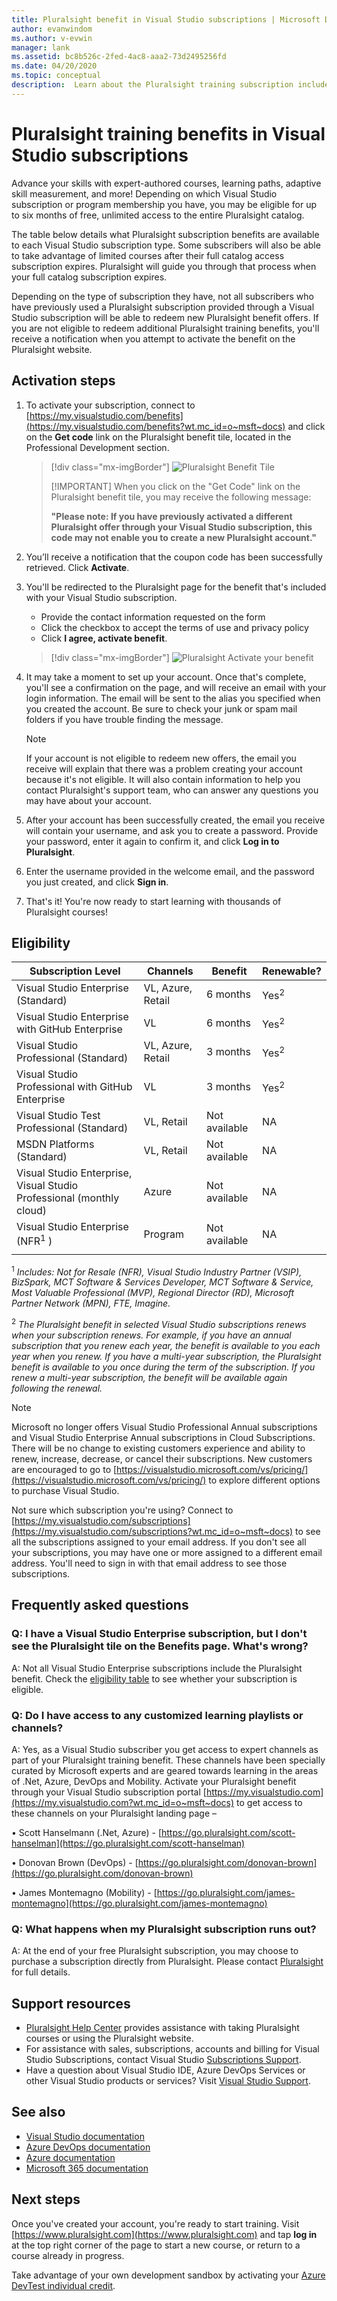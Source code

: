 ```yaml
---
title: Pluralsight benefit in Visual Studio subscriptions | Microsoft Docs
author: evanwindom
ms.author: v-evwin
manager: lank
ms.assetid: bc8b526c-2fed-4ac8-aaa2-73d2495256fd
ms.date: 04/20/2020
ms.topic: conceptual
description:  Learn about the Pluralsight training subscription included with selected Visual Studio subscriptions.
---
```


# Pluralsight training benefits in Visual Studio subscriptions

Advance your skills with expert-authored courses, learning paths, adaptive skill measurement, and more!  Depending on which Visual Studio subscription or program membership you have, you may be eligible for up to six months of free, unlimited access to the entire Pluralsight catalog.

The table below details what Pluralsight subscription benefits are available to each Visual Studio subscription type.  Some subscribers will also be able to take advantage of limited courses after their full catalog access subscription expires. Pluralsight will guide you through that process when your full catalog subscription expires.

 Depending on the type of subscription they have, not all subscribers who have previously used a Pluralsight subscription provided through a Visual Studio subscription will be able to redeem new Pluralsight benefit offers. If you are not eligible to redeem additional Pluralsight training benefits, you'll receive a notification when you attempt to activate the benefit on the Pluralsight website.

## Activation steps
1. To activate your subscription, connect to [https://my.visualstudio.com/benefits](https://my.visualstudio.com/benefits?wt.mc_id=o~msft~docs) and click on the **Get code** link on the Pluralsight benefit tile, located in the Professional Development section.
   > [!div class="mx-imgBorder"]
   > ![Pluralsight Benefit Tile](_img/vs-pluralsight/vs-pluralsight-6month-tile.png)
   >
   > [!IMPORTANT]
   > When you click on the "Get Code" link on the Pluralsight benefit tile, you may receive the following message:
   >
   > **"Please note:   If you have previously activated a different Pluralsight offer through your Visual Studio subscription, this code may not enable you to create a new Pluralsight account."**

2. You’ll receive a notification that the coupon code has been successfully retrieved.  Click **Activate**.

3. You'll be redirected to the Pluralsight page for the benefit that's included with your Visual Studio subscription.
   - Provide the contact information requested on the form
   - Click the checkbox to accept the terms of use and privacy policy
   - Click **I agree, activate benefit**.
   > [!div class="mx-imgBorder"]
   > ![Pluralsight Activate your benefit](_img/vs-pluralsight/vs-pluralsight-create-account.png)

5. It may take a moment to set up your account.  Once that's complete, you'll see a confirmation on the page, and will receive an email with your login information.  The email will be sent to the alias you specified when you created the account.  Be sure to check your junk or spam mail folders if you have trouble finding the message.

   > [!NOTE]
   > If your account is not eligible to redeem new offers, the email you receive will explain that there was a problem creating your account because it's not eligible.  It will also contain information to help you contact Pluralsight's support team, who can answer any questions you may have about your account.
   

6. After your account has been successfully created, the email you receive will contain your username, and ask you to create a password.  Provide your password, enter it again to confirm it, and click **Log in to Pluralsight**.

7. Enter the username provided in the welcome email, and the password you just created, and click **Sign in**.

8. That's it!  You're now ready to start learning with thousands of Pluralsight courses!

## Eligibility

|                          Subscription Level                          |     Channels      |    Benefit    |   Renewable?   |
|----------------------------------------------------------------------|-------------------|---------------|----------------|
|          Visual Studio Enterprise (Standard)           | VL, Azure, Retail |   6 months    | Yes<sup>2</sup> |
|          Visual Studio Enterprise with GitHub Enterprise          | VL  |   6 months    | Yes<sup>2</sup> |
|         Visual Studio Professional (Standard)          | VL, Azure, Retail |   3 months    | Yes<sup>2</sup> |
|         Visual Studio Professional with GitHub Enterprise          | VL  |   3 months    | Yes<sup>2</sup> |
|              Visual Studio Test Professional (Standard)              |    VL, Retail     |   Not available    | NA  |
|                      MSDN Platforms (Standard)                       |    VL, Retail     |   Not available    | NA  |
| Visual Studio Enterprise, Visual Studio Professional (monthly cloud) |       Azure       | Not available |       NA       |
|             Visual Studio Enterprise (NFR<sup>1</sup> )              |      Program      | Not available |       NA       |
||

<sup>1</sup>  *Includes:  Not for Resale (NFR), Visual Studio Industry Partner (VSIP), BizSpark, MCT Software & Services Developer, MCT Software & Service, Most Valuable Professional (MVP), Regional Director (RD), Microsoft Partner Network (MPN), FTE, Imagine.*

<sup>2</sup>  *The Pluralsight benefit in selected Visual Studio subscriptions renews when your subscription renews. For example, if you have an annual subscription that you renew each year, the benefit is available to you each year when you renew. If you have a multi-year subscription, the Pluralsight benefit is available to you once during the term of the subscription.  If you renew a multi-year subscription, the benefit will be available again following the renewal.*

> [!NOTE]
> Microsoft no longer offers Visual Studio Professional Annual subscriptions and Visual Studio Enterprise Annual subscriptions in Cloud Subscriptions. There will be no change to existing customers experience and ability to renew, increase, decrease, or cancel their subscriptions. New customers are encouraged to go to [https://visualstudio.microsoft.com/vs/pricing/](https://visualstudio.microsoft.com/vs/pricing/) to explore different options to purchase Visual Studio.

Not sure which subscription you're using?  Connect to [https://my.visualstudio.com/subscriptions](https://my.visualstudio.com/subscriptions?wt.mc_id=o~msft~docs) to see all the subscriptions assigned to your email address. If you don't see all your subscriptions, you may have one or more assigned to a different email address.  You'll need to sign in with that email address to see those subscriptions.

## Frequently asked questions

### Q: I have a Visual Studio Enterprise subscription, but I don't see the Pluralsight tile on the Benefits page. What's wrong?
A: Not all Visual Studio Enterprise subscriptions include the Pluralsight benefit.  Check the [eligibility table](#eligibility) to see whether your subscription is eligible.

### Q: Do I have access to any customized learning  playlists or channels?
A: Yes, as a Visual Studio subscriber you get access to expert channels as part of your Pluralsight training benefit. These channels have been specially curated by Microsoft experts and are geared towards learning in the areas of .Net, Azure, DevOps and Mobility. Activate your Pluralsight benefit through your Visual Studio subscription portal [https://my.visualstudio.com](https://my.visualstudio.com?wt.mc_id=o~msft~docs) to get access to these channels on your Pluralsight landing page –

•   Scott Hanselmann (.Net, Azure) - [https://go.pluralsight.com/scott-hanselman](https://go.pluralsight.com/scott-hanselman)

•   Donovan Brown (DevOps) - [https://go.pluralsight.com/donovan-brown](https://go.pluralsight.com/donovan-brown)

•   James Montemagno (Mobility) - [https://go.pluralsight.com/james-montemagno](https://go.pluralsight.com/james-montemagno)

### Q: What happens when my Pluralsight subscription runs out?
A:  At the end of your free Pluralsight subscription, you may choose to purchase a subscription directly from Pluralsight.  Please contact [Pluralsight](https://www.pluralsight.com) for full details.

## Support resources
- [Pluralsight Help Center](https://help.pluralsight.com/help) provides assistance with taking Pluralsight courses or using the Pluralsight website.
- For assistance with sales, subscriptions, accounts and billing for Visual Studio Subscriptions, contact Visual Studio [Subscriptions Support](https://visualstudio.microsoft.com/subscriptions/support/).
- Have a question about Visual Studio IDE, Azure DevOps Services or other Visual Studio products or services?  Visit [Visual Studio Support](https://visualstudio.microsoft.com/support/).

## See also
- [Visual Studio documentation](https://docs.microsoft.com/visualstudio/)
- [Azure DevOps documentation](https://docs.microsoft.com/azure/devops/)
- [Azure documentation](https://docs.microsoft.com/azure/)
- [Microsoft 365 documentation](https://docs.microsoft.com/microsoft-365/)

## Next steps
Once you've created your account, you're ready to start training.  Visit [https://www.pluralsight.com](https://www.pluralsight.com) and tap **log in** at the top right corner of the page to start a new course, or return to a course already in progress.

Take advantage of your own development sandbox by activating your [Azure DevTest individual credit](vs-azure.md). 